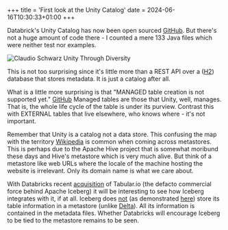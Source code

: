 +++
title = 'First look at the Unity Catalog'
date = 2024-06-16T10:30:33+01:00
+++

Databrick's Unity Catalog has now been open sourced [GitHub](https://github.com/unitycatalog/unitycatalog). But there's not a huge amount of code there - I counted a mere 133 Java files which were neither test nor examples.

![Claudio Schwarz Unity Through Diversity](../unity_through_diversity2.jpg)

This is not too surprising since it's little more than a REST API over a ([H2](https://github.com/h2database/h2database)) database that stores metadata. It is just a catalog after all.

What is a little more surprising is that "MANAGED table creation is not supported yet." [GitHub](https://github.com/unitycatalog/unitycatalog/blob/873131f57ca6f8e43e0bb707e6a4c1c59facd488/server/src/main/java/io/unitycatalog/server/persist/TableRepository.java#L110) Managed tables are those that Unity, well, manages. That is, the whole life cycle of the table is under its purview. Contrast this with EXTERNAL tables that live elsewhere, who knows where - it's not important. 

Remember that Unity is a catalog not a data store. This confusing the map with the territory [Wikipedia](https://en.wikipedia.org/wiki/Map%E2%80%93territory_relation) is common when coming across metastores. This is perhaps due to the Apache Hive project that is somewhat moribund these days and Hive's metastore which is very much alive. But think of a metastore like web URLs where the locale of the machine hosting the website is irrelevant. Only its domain name is what we care about.

With Databricks recent [acquisition](https://www.databricks.com/blog/databricks-tabular) of Tabular.io (the defacto commercial force behind Apache Iceberg) it will be interesting to see how Iceberg integrates with it, if at all. Iceberg does [not](https://iceberg.apache.org/docs/latest/reliability/) (as demonstrated [here](http://iceberg.thebigdata.space/IcebergCRUD.html)) store its table information in a metastore (unlike [Delta](http://deltalake.thebigdata.space/Crud.html)). All its information is contained in the metadata files. Whether Databricks will encourage Iceberg to be tied to the metastore remains to be seen.
